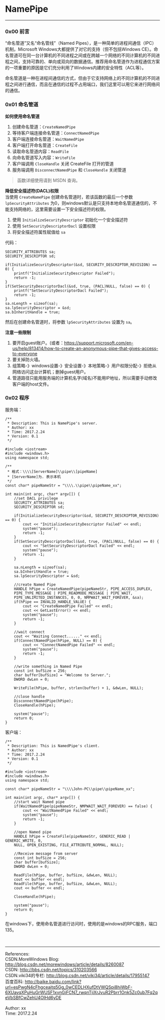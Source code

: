 # NamePipe  

---------------------------  

### 0x00 前言  
“命名管道”又名“命名管线”（Named Pipes），是一种简单的进程间通信（IPC）机制，Microsoft Windows大都提供了对它的支持（但不包括Windows CE）。命名管道可在同一台计算机的不同进程之间或在跨越一个网络的不同计算机的不同进程之间，支持可靠的、单向或双向的数据通信。推荐用命名管道作为进程通信方案的一项重要的原因是它们充分利用了Windows内建的安全特性（ACL等）。

命名管道是一种在进程间通信的方式，但由于它支持网络上的不同计算机的不同进程之间进行通信，而且在通信的过程不占用端口，我们这里可以用它来进行网络间的通信。


### 0x01 命名管道  
__如何使用命名管道__  

1. 创建命名管道：`CreateNamedPipe`
2. 等待客户端连接命名管道：`ConnectNamedPipe`
3. 客户端连接命名管道：`WaitNamedPipe`
4. 客户端打开命名管道：`CreateFile`
5. 读取命名管道内容：`ReadFile`
6. 向命名管道写入内容：`WriteFile`
7. 客户端调用 `CloseHandle` 关闭 CreateFile 打开的管道
8. 服务端调用 `DisconnectNamedPipe` 和 `CloseHandle` 关闭管道

>函数详细使用请到 MSDN 查询。


__降低安全描述符(DACL)权限__  
当使用 `CreateNamePipe` 创建命名管道时，若该函数的最后一个参数 `lpSecurityAttributes` 为0，则windows默认是只支持本地命名管道通信的，不能支持网络的，这里需要设置一下安全描述符的权限。

1. 使用 `InitializeSecurityDescriptor` 初始化一个安全描述符
2. 使用 `SetSecurityDescriptorDacl` 设置权限
3. 将安全描述符属性赋值给 `sa`  


代码： 

	SECURITY_ATTRIBUTES sa;	SECURITY_DESCRIPTOR sd;	if(InitializeSecurityDescriptor(&sd, SECURITY_DESCRIPTOR_REVISION) == 0) {		printf("InitializeSecurityDescriptor Failed");		return -1;	}	if(SetSecurityDescriptorDacl(&sd, true, (PACL)NULL, false) == 0) {		printf("SetSecurityDescriptorDacl Failed");		return -1;	}	sa.nLength = sizeof(sa);	sa.lpSecurityDescriptor = &sd;	sa.bInheritHandle = true;

然后在创建命名管道时，将参数 `lpSecurityAttributes`  设置为 `sa`。


__注意一些限制__

1. 要开启guest账户。(或者：<https://support.microsoft.com/en-us/help/813414/how-to-create-an-anonymous-pipe-that-gives-access-to-everyone>  
2. 要关掉防火墙。
3. 组策略-》windows设置-》安全设置-》本地策略-》用户权限分配-》拒绝从网络访问这台计算机；删掉guest用户。
4. 管道路径只能用服务端的计算机名字(域名)不能用IP地址，所以需要手动修改客户端的host文件。


### 0x02 程序 
服务端：  

	/**	 * Description: This is NamePipe's server.	 * Author: xx	 * Time: 2017.2.24	 * Version: 0.1	 */	#include <iostream>	#include <windows.h>	using namespace std;	/**	 * 格式：\\\\[ServerName]\\pipe\\[pipeName]	 * [ServerName]为. 表示本机	 */	const char* pipeNameStr = "\\\\.\\pipe\\pipeName_xx";	int main(int argc, char* argv[]) {		//set DACL privilege		SECURITY_ATTRIBUTES sa;		SECURITY_DESCRIPTOR sd;		if(InitializeSecurityDescriptor(&sd, SECURITY_DESCRIPTOR_REVISION) == 0) {			cout << "InitializeSecurityDescriptor Failed" << endl;			system("pause");			return -1;		}		if(SetSecurityDescriptorDacl(&sd, true, (PACL)NULL, false) == 0) {			cout << "SetSecurityDescriptorDacl Failed" << endl;			system("pause");			return -1;		}		sa.nLength = sizeof(sa);		sa.bInheritHandle = true;		sa.lpSecurityDescriptor = &sd;		//create Named Pipe		HANDLE hPipe = CreateNamedPipe(pipeNameStr, PIPE_ACCESS_DUPLEX,           PIPE_TYPE_MESSAGE | PIPE_READMODE_MESSAGE | PIPE_WAIT,           PIPE_UNLIMITED_INSTANCES, 0, 0, NMPWAIT_WAIT_FOREVER, &sa);		if(hPipe == INVALID_HANDLE_VALUE) {			cout << "CreateNamedPipe Failed" << endl;			cout << GetLastError() << endl;			system("pause");			return -1;		}			//wait connect		cout << "Waiting Connect......" << endl;		if(ConnectNamedPipe(hPipe, NULL) == 0) {			cout << "ConnectNamedPipe Failed" << endl;			system("pause");			return -1;		}		//write something in Named Pipe		const int bufSize = 256;		char buffer[bufSize] = "Welcome to Server.";		DWORD dwLen = 0;		WriteFile(hPipe, buffer, strlen(buffer) + 1, &dwLen, NULL);		//close handle		DisconnectNamedPipe(hPipe);		CloseHandle(hPipe);		system("pause");		return 0;	}
	
	
客户端： 

	/**	 * Description: This is NamedPipe's client.	 * Author: xx	 * Time: 2017.2.24	 * Version: 0.1	 */	#include <iostream>	#include <windows.h>	using namespace std;	const char* pipeNameStr = "\\\\John-PC\\pipe\\pipeName_xx";	int main(int argc, char* argv[]) {		//start wait Named pipe		if(WaitNamedPipe(pipeNameStr, NMPWAIT_WAIT_FOREVER) == false) {			cout << "WaitNamedPipe Failed" << endl;			system("pause");			return -1;		}		//open Named pipe		HANDLE hPipe = CreateFile(pipeNameStr, GENERIC_READ | GENERIC_WRITE, 0,          NULL, OPEN_EXISTING, FILE_ATTRIBUTE_NORMAL, NULL);		//Receive message from server		const int bufSize = 256;		char buffer[bufSize];		DWORD dwLen = 0;		ReadFile(hPipe, buffer, bufSize, &dwLen, NULL);		cout << buffer << endl;		ReadFile(hPipe, buffer, bufSize, &dwLen, NULL);		cout << buffer << endl;		CloseHandle(hPipe);		system("pause");		return 0;	}


在windows下，使用命名管道进行访问时，使用的是windows的RPC服务，端口135。


</br>

----------------------------  
References:  
CSDN.MoreWindows Blog:  <http://blog.csdn.net/morewindows/article/details/8260087>  
CSDN:  <http://bbs.csdn.net/topics/310203566>  
CSDN.viki34的专栏:  <http://blog.csdn.net/viki34/article/details/17955147>  
百度百科:  <http://baike.baidu.com/link?url=esPwgN4cFhgceajtq5Gg_0wCEDLHXufDtVWQSpi8hiWbF-6XUavqXPuHuGrWUSF1xvnGiFCN7_rwqnTjiXrJvuR2Pbrr1Onk5Zc0ub7Fq2qeVbSBfCwZehU4OlHd6yDE>  
</br>
Author: xx  
Time: 2017.2.24